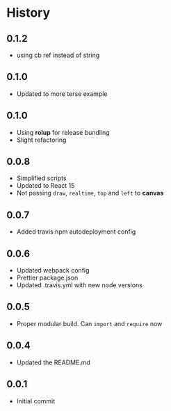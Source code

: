 # History

## 0.1.2
* using cb ref instead of string

## 0.1.0
* Updated to more terse example

## 0.1.0
* Using **rolup** for release bundling
* Slight refactoring

## 0.0.8
* Simplified scripts
* Updated to React 15
* Not passing `draw`, `realtime`, `top` and `left` to **canvas**

## 0.0.7
* Added travis npm autodeployment config

## 0.0.6
* Updated webpack config
* Prettier package.json
* Updated .travis.yml with new node versions

## 0.0.5
* Proper modular build. Can `import` and `require` now

## 0.0.4
* Updated the README.md

## 0.0.1
* Initial commit
